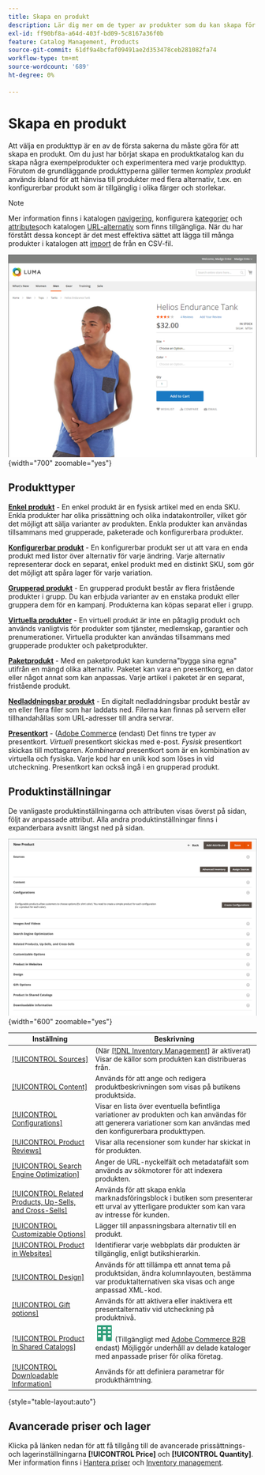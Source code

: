 ```yaml
---
title: Skapa en produkt
description: Lär dig mer om de typer av produkter som du kan skapa för din katalog.
exl-id: ff90bf8a-a64d-403f-bd09-5c8167a36f0b
feature: Catalog Management, Products
source-git-commit: 61df9a4bcfaf09491ae2d353478ceb281082fa74
workflow-type: tm+mt
source-wordcount: '689'
ht-degree: 0%

---
```


# Skapa en produkt

Att välja en produkttyp är en av de första sakerna du måste göra för att skapa en produkt. Om du just har börjat skapa en produktkatalog kan du skapa några exempelprodukter och experimentera med varje produkttyp. Förutom de grundläggande produkttyperna gäller termen _komplex produkt_ används ibland för att hänvisa till produkter med flera alternativ, t.ex. en konfigurerbar produkt som är tillgänglig i olika färger och storlekar.

>[!NOTE]
>
>Mer information finns i katalogen [navigering](navigation.md), konfigurera [kategorier](categories.md) och [attributes](product-attributes.md)och katalogen [URL-alternativ](catalog-urls.md) som finns tillgängliga. När du har förstått dessa koncept är det mest effektiva sättet att lägga till många produkter i katalogen att [import](../systems/data-import.md) de från en CSV-fil.

![Produktsida i butiken](./assets/storefront-product-page.png){width="700" zoomable="yes"}

## Produkttyper

**[Enkel produkt](product-create-simple.md)** - En enkel produkt är en fysisk artikel med en enda SKU. Enkla produkter har olika prissättning och olika indatakontroller, vilket gör det möjligt att sälja varianter av produkten. Enkla produkter kan användas tillsammans med grupperade, paketerade och konfigurerbara produkter.

**[Konfigurerbar produkt](product-create-configurable.md)** - En konfigurerbar produkt ser ut att vara en enda produkt med listor över alternativ för varje ändring. Varje alternativ representerar dock en separat, enkel produkt med en distinkt SKU, som gör det möjligt att spåra lager för varje variation.

**[Grupperad produkt](product-create-grouped.md)** - En grupperad produkt består av flera fristående produkter i grupp. Du kan erbjuda varianter av en enstaka produkt eller gruppera dem för en kampanj. Produkterna kan köpas separat eller i grupp.

**[Virtuella produkter](product-create-virtual.md)** - En virtuell produkt är inte en påtaglig produkt och används vanligtvis för produkter som tjänster, medlemskap, garantier och prenumerationer. Virtuella produkter kan användas tillsammans med grupperade produkter och paketprodukter.

**[Paketprodukt](product-create-bundle.md)**  - Med en paketprodukt kan kunderna&quot;bygga sina egna&quot; utifrån en mängd olika alternativ. Paketet kan vara en presentkorg, en dator eller något annat som kan anpassas. Varje artikel i paketet är en separat, fristående produkt.

**[Nedladdningsbar produkt](product-create-downloadable.md)** - En digitalt nedladdningsbar produkt består av en eller flera filer som har laddats ned. Filerna kan finnas på servern eller tillhandahållas som URL-adresser till andra servrar.

**[Presentkort](product-gift-card-create.md)** - ([Adobe Commerce](../landing/home.md#product-editions) (endast) Det finns tre typer av presentkort. _Virtuell_ presentkort skickas med e-post. _Fysisk_ presentkort skickas till mottagaren. _Kombinerad_ presentkort som är en kombination av virtuella och fysiska. Varje kod har en unik kod som löses in vid utcheckning. Presentkort kan också ingå i en grupperad produkt.

## Produktinställningar

De vanligaste produktinställningarna och attributen visas överst på sidan, följt av anpassade attribut. Alla andra produktinställningar finns i expanderbara avsnitt längst ned på sidan.

![Produktinställningar](./assets/product-settings.png){width="600" zoomable="yes"}

| Inställning | Beskrivning |
|--- |--- |
| [[!UICONTROL Sources]](../inventory-management/sources-assign-per-product.md) | (När [[!DNL Inventory Management]](../inventory-management/introduction.md) är aktiverat) Visar de källor som produkten kan distribueras från. |
| [[!UICONTROL Content]](product-content.md) | Används för att ange och redigera produktbeskrivningen som visas på butikens produktsida. |
| [[!UICONTROL Configurations]](product-configurations.md) | Visar en lista över eventuella befintliga variationer av produkten och kan användas för att generera variationer som kan användas med den konfigurerbara produkttypen. |
| [[!UICONTROL Product Reviews]](settings-advanced-product-reviews.md) | Visar alla recensioner som kunder har skickat in för produkten. |
| [[!UICONTROL Search Engine Optimization]](product-search-engine-optimization.md) | Anger de URL-nyckelfält och metadatafält som används av sökmotorer för att indexera produkten. |
| [[!UICONTROL Related Products, Up-Sells, and Cross-Sells]](related-products-up-sells-cross-sells.md) | Används för att skapa enkla marknadsföringsblock i butiken som presenterar ett urval av ytterligare produkter som kan vara av intresse för kunden. |
| [[!UICONTROL Customizable Options]](settings-advanced-custom-options.md) | Lägger till anpassningsbara alternativ till en produkt. |
| [[!UICONTROL Product in Websites]](settings-basic-websites.md) | Identifierar varje webbplats där produkten är tillgänglig, enligt butikshierarkin. |
| [[!UICONTROL Design]](settings-advanced-design.md) | Används för att tillämpa ett annat tema på produktsidan, ändra kolumnlayouten, bestämma var produktalternativen ska visas och ange anpassad XML-kod. |
| [[!UICONTROL Gift options]](product-gift-options.md) | Används för att aktivera eller inaktivera ett presentalternativ vid utcheckning på produktnivå. |
| [[!UICONTROL Product In Shared Catalogs]](../b2b/catalog-shared.md) | ![Adobe Commerce B2B](../assets/b2b.svg) (Tillgängligt med [Adobe Commerce B2B](../b2b/introduction.md) endast) Möjliggör underhåll av delade kataloger med anpassade priser för olika företag. |
| [[!UICONTROL Downloadable Information]](product-create-downloadable.md#step-5-complete-the-downloadable-information) | Används för att definiera parametrar för produkthämtning. |

{style="table-layout:auto"}

## Avancerade priser och lager

Klicka på länken nedan för att få tillgång till de avancerade prissättnings- och lagerinställningarna **[!UICONTROL Price]** och **[!UICONTROL Quantity]**. Mer information finns i [Hantera priser](pricing-advanced.md) och [Inventory management](../inventory-management/introduction.md).
